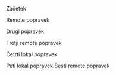 Začetek

Remote popravek

Drugi popravek

Tretji remote popravek

Četrti lokal popravek

Peti lokal popravek
Šesti remote popravek
